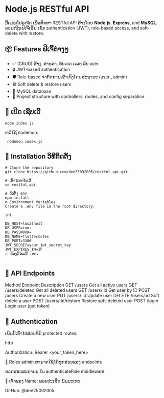 # Node.js RESTful API

ນີ້ເເມ່ນໂປຣເຈັກ ເພື່ອສຶກສາ RESTful API ສ້າງໂດຍ **Node.js**, **Express**, and **MySQL**. ລວມເຖິງເຟີເຈີ້ເສີມ ເຊັ່ນ authentication (JWT), role-based access, and soft-delete with restore.

## 📦 Features ຟີເຈີ້ຕ່າງໆ

- ✅ (CRUD) ສ້າງ, ອ່ານຄ່າ, ອັບເດດ ເເລະ ລົບ user
- 🔒 JWT-based authentication
- 🛡️ Role-based ຈຳກັດການເຂົ້າເຖິງໂດຍສະຖານະ (user , admin)
- 🗑️ Soft delete & restore users 
- 🌱 MySQL database  
- 📁 Project structure with controllers, routes, and config separation

## 🚀 ເປີດ ເຊີບເວີ
 

```
node index.js

```
ຫລືໃຊ້ nodemon:

```
 nodemon index.js
```

## 🔧 Installation ວິທີຕິດຕັ້ງ

```
# Clone the repository
git clone https://github.com/dee25092005/restful_api.git

# ເຂົ້າໄປຫາໂຟເດີ
cd restful_api

# ຕິດຕັ້ງ env
npm install
⚙️ Environment Variables
Create a .env file in the root directory:

ini

DB_HOST=localhost
DB_USER=root
DB_PASSWORD=
DB_NAME=flutternotes
DB_PORT=3306
JWT_SECRET=your_jwt_secret_key
JWT_EXPIRES_IN=1h
✅ ຕ້ອງມີໄຟລນີ້ .env 


```

## 🔌 API Endpoints
Method	Endpoint	        Description
GET	    /users	            Get all active users
GET	    /users/deleted	    Get all deleted users
GET	    /users/:id	        Get user by ID
POST	/users	            Create a new user
PUT	    /users/:id	        Update user
DELETE	/users/:id	        Soft delete a user
POST	/users/:id/restore	Restore soft-deleted user
POST	/login	            Login user (get token)



## 🔐 Authentication
ເພີ່ມນີ້ເຂົ້າໄປສ່ວນທີ່ມີ protected routes:

http

Authorization: Bearer <your_token_here>

👤 Roles
admin ສາມາດໃຊ້ໄດ້ທຸກສ່ວນຂອງ endpoints

ກວດສອບສະຖານະ ໃນ authenticateRole middleware



🎯 ເຈົ້າຂອງ
Name: ພອນປະເສີດ ພົມມະເທບ

GitHub: @dee25092005